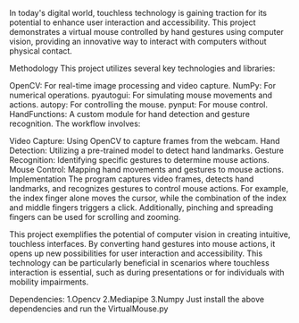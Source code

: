 In today's digital world, touchless technology is gaining traction for its potential to enhance user interaction and accessibility. This project demonstrates a virtual mouse controlled by hand gestures using computer vision, providing an innovative way to interact with computers without physical contact.

Methodology
This project utilizes several key technologies and libraries:

OpenCV: For real-time image processing and video capture.
NumPy: For numerical operations.
pyautogui: For simulating mouse movements and actions.
autopy: For controlling the mouse.
pynput: For mouse control.
HandFunctions: A custom module for hand detection and gesture recognition.
The workflow involves:

Video Capture: Using OpenCV to capture frames from the webcam.
Hand Detection: Utilizing a pre-trained model to detect hand landmarks.
Gesture Recognition: Identifying specific gestures to determine mouse actions.
Mouse Control: Mapping hand movements and gestures to mouse actions.
Implementation
The program captures video frames, detects hand landmarks, and recognizes gestures to control mouse actions. For example, the index finger alone moves the cursor, while the combination of the index and middle fingers triggers a click. Additionally, pinching and spreading fingers can be used for scrolling and zooming.



This project exemplifies the potential of computer vision in creating intuitive, touchless interfaces. By converting hand gestures into mouse actions, it opens up new possibilities for user interaction and accessibility. This technology can be particularly beneficial in scenarios where touchless interaction is essential, such as during presentations or for individuals with mobility impairments.

Dependencies: 1.Opencv
              2.Mediapipe
              3.Numpy
Just install the above dependencies and run the VirtualMouse.py
